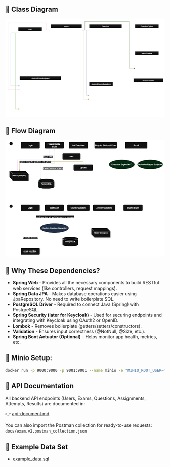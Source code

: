 ## 🎨 Class Diagram
![Class Diagram](classdiagram.png)

## 🎨 Flow Diagram
![Flow Diagram](flow.png)


## 🔧 Why These Dependencies?
- **Spring Web** - Provides all the necessary components to build RESTful web services (like controllers, request mappings).
- **Spring Data JPA** - Makes database operations easier using JpaRepository. No need to write boilerplate SQL.
- **PostgreSQL Driver** - Required to connect Java (Spring) with PostgreSQL.
- **Spring Security (later for Keycloak)** - Used for securing endpoints and integrating with Keycloak using OAuth2 or OpenID.
- **Lombok** - Removes boilerplate (getters/setters/constructors).
- **Validation** - Ensures input correctness (@NotNull, @Size, etc.).
- **Spring Boot Actuator (Optional)** - Helps monitor app health, metrics, etc.


## 🔧 Minio Setup:
```bash
docker run -p 9000:9000 -p 9001:9001 --name minio -e "MINIO_ROOT_USER=minioadmin" -e "MINIO_ROOT_PASSWORD=minioadmin" quay.io/minio/minio server /data --console-address ":9001"
```

## 📖 API Documentation

All backend API endpoints (Users, Exams, Questions, Assignments, Attempts, Results) are documented in:

👉 [api-document.md](api-document.md)

You can also import the Postman collection for ready-to-use requests:
`docs/exam.v2.postman_collection.json`

## 📖 Example Data Set
- [example_data.sql](example_data.sql)
